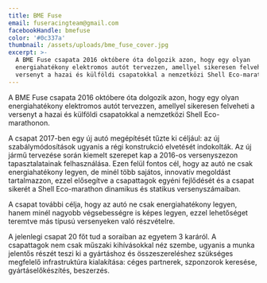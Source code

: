 ```yaml
---
title: BME Fuse
email: fuseracingteam@gmail.com
facebookHandle: bmefuse
color: '#0c337a'
thumbnail: /assets/uploads/bme_fuse_cover.jpg
excerpt: >-
  A BME Fuse csapata 2016 októbere óta dolgozik azon, hogy egy olyan
  energiahatékony elektromos autót tervezzen, amellyel sikeresen felveheti a
  versenyt a hazai és külföldi csapatokkal a nemzetközi Shell Eco-marathonon.
---
```


A BME Fuse csapata 2016 októbere óta dolgozik azon, hogy egy olyan
energiahatékony elektromos autót tervezzen, amellyel sikeresen felveheti a
versenyt a hazai és külföldi csapatokkal a nemzetközi Shell Eco-marathonon.

A csapat 2017-ben egy új autó megépítését tűzte ki céljául: az új
szabálymódosítások ugyanis a régi konstrukció elvetését indokolták. Az új jármű
tervezése során kiemelt szerepet kap a 2016-os versenyszezon tapasztalatainak
felhasználása. Ezen felül fontos cél, hogy az autó ne csak energiahatékony
legyen, de minél több sajátos, innovatív megoldást tartalmazzon, ezzel
elősegítve a csapattagok egyéni fejlődését és a csapat sikerét a Shell
Eco-marathon dinamikus és statikus versenyszámaiban.

A csapat további célja, hogy az autó ne csak energiahatékony legyen, hanem minél
nagyobb végsebességre is képes legyen, ezzel lehetőséget teremtve más típusú
versenyeken való részvételre.

A jelenlegi csapat 20 főt tud a soraiban az egyetem 3 karáról. A csapattagok nem
csak műszaki kihívásokkal néz szembe, ugyanis a munka jelentős részét teszi ki a
gyártáshoz és összeszereléshez szükséges megfelelő infrastruktúra kialakítása:
céges partnerek, szponzorok keresése, gyártáselőkészítés, beszerzés.
